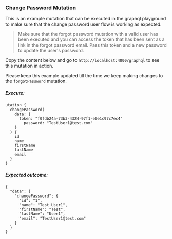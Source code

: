 ### Change Password Mutation

This is an example mutation that can be executed in the graphql playground to make sure that the change password user flow is working as expected.

> Make sure that the forgot password mutation with a valid user has been executed and you can access the token that has been sent as a link in the forgot password email. Pass this token and a new password to update the user's password.

Copy the content below and go to `http://localhost:4000/graphql` to see this mutation in action.

Please keep this example updated till the time we keep making changes to the `forgotPassword` mutation.

##### Execute:

```
utation {
  changePassword(
    data: {
      token: "f0fdb24a-73b3-4324-97f1-e0e1c97c7ec4"
        password: "TestUser1@test.com"
    }
  ) {
    id
    name
    firstName
    lastName
    email
  }
}

```

##### Expected outcome:

```
{
  "data": {
    "changePassword": {
      "id": "1",
      "name": "Test User1",
      "firstName": "Test",
      "lastName": "User1",
      "email": "TestUser1@test.com"
    }
  }
}
```
